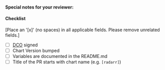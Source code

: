 #### Special notes for your reviewer:

#### Checklist
[Place an '[x]' (no spaces) in all applicable fields. Please remove unrelated fields.]
- [ ] [DCO](https://github.com/helm/charts/blob/master/CONTRIBUTING.md#sign-your-work) signed
- [ ] Chart Version bumped
- [ ] Variables are documented in the README.md
- [ ] Title of the PR starts with chart name (e.g. `[radarr]`)
